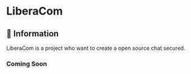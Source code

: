# LiberaCom

## 📜 Information

LiberaCom is a project who want to create a open source chat secured.

### Coming Soon
